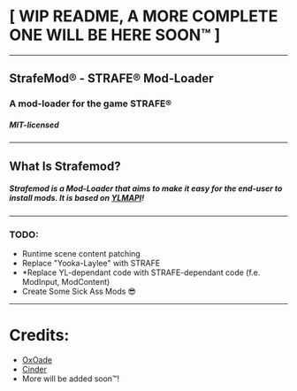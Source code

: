 # [ WIP README, A MORE COMPLETE ONE WILL BE HERE SOON™ ]

----

## StrafeMod® - STRAFE® Mod-Loader
### A mod-loader for the game STRAFE®
##### MIT-licensed 

----

## What Is Strafemod?

##### Strafemod is a Mod-Loader that aims to make it easy for the end-user to install mods. It is based on [YLMAPI](https://github.com/YLMAPI/YLMAPI)!

----

### TODO: 
* Runtime scene content patching
* Replace "Yooka-Laylee" with STRAFE
* *Replace YL-dependant code with STRAFE-dependant code (f.e. ModInput, ModContent)
* Create Some Sick Ass Mods 😎

----

# Credits:
* [OxOade](https://www.reddit.com/user/0x0ade)
* [Cinder](https://www.reddit.com/user/thetruewhitewolf)
* More will be added soon™! 
